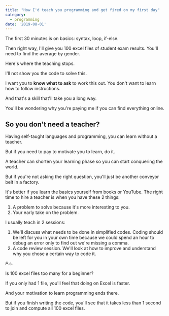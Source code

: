 ```yaml
---
title: "How I'd teach you programming and get fired on my first day"
category:
  - programming
date: '2019-08-01'
---
```


The first 30 minutes is on basics: syntax, loop, if-else.

Then right way, I'll give you 100 excel files of student exam results. You'll need to find the average by gender.

Here's where the teaching stops.

I'll not show you the code to solve this.

I want you to **know what to ask** to work this out. You don't want to learn how to follow instructions.

And that's a skill that'll take you a long way.

You'll be wondering why you're paying me if you can find everything online.

## So you don't need a teacher?

Having self-taught languages and programming, you can learn without a teacher.

But if you need to pay to motivate you to learn, do it.

A teacher can shorten your learning phase so you can start conquering the world.

But if you're not asking the right question, you'll just be another conveyor belt in a factory.

It's better if you learn the basics yourself from books or YouTube. The right time to hire a teacher is when you have these 2 things:

1. A problem to solve because it's more interesting to you.
2. Your early take on the problem.

I usually teach in 2 sessions:

1. We'll discuss what needs to be done in simplified codes. Coding should be left for you in your own time because we could spend an hour to debug an error only to find out we're missing a comma.
2. A code review session. We'll look at how to improve and understand why you chose a certain way to code it.

_P.s._

Is 100 excel files too many for a beginner?

If you only had 1 file, you'll feel that doing on Excel is faster.

And your motivation to learn programming ends there.

But if you finish writing the code, you'll see that it takes less than 1 second to join and compute all 100 excel files.

